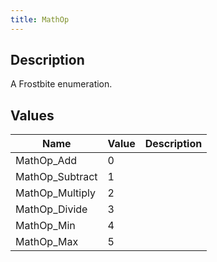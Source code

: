```yaml
---
title: MathOp
---
```

## Description

A Frostbite enumeration.

## Values

| Name             | Value | Description |
| ---------------- | ----- | ----------- |
| MathOp\_Add      | 0     |             |
| MathOp\_Subtract | 1     |             |
| MathOp\_Multiply | 2     |             |
| MathOp\_Divide   | 3     |             |
| MathOp\_Min      | 4     |             |
| MathOp\_Max      | 5     |             |
